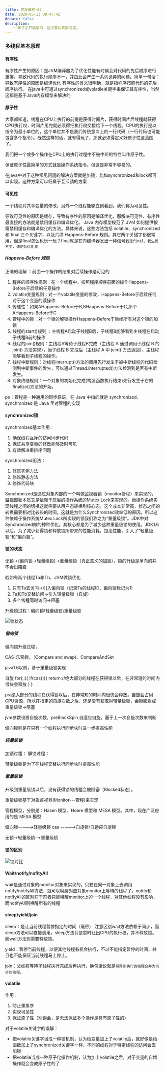 ```yaml
---
title: 并发编程-02
date: 2020-03-13 08:47:42
donate: false
decription: 
	一年了才开始学习，这次要认真学习完。
---
```


### 多线程基本原理

#### 有序性
有序性产生的原因：是JVM编译器为了优化性能有时候会对代码的先后顺序进行重排，导致代码的执行顺序不一，并由此会产生一系列诡异的问题。简单一句话：导致有序性的原因是编译优化
有序性的含义很明确，就是指程序按照代码的先后顺序执行。
在java中可通过synchronized或volatile关键字来保证其有序性，当然这都是基于Java内存模型来解决的

#### 原子性

大家都知道，线程在CPU上执行的前提是获得时间片，获得时间片后线程就获得CPU执行权，时间片用完就必须得把执行权交接给下一个线程。CPU的执行是以指令为最小单位的，这个单位并不是我们传统意义上的一行代码（一行代码也可能包含多个指令）。既然这样的话，就有得玩了，那就必须得定义好原子性这范围了。

我们把一个或多个操作在CPU上的执行过程中不被中断的特性叫作原子性。

保证原子性最简单的方式就是操作系统指令，但这是非常不容易的。

在java中对于这种常见问题的解决方案就是加锁，比如synchronized和lock都可以实现。这种方案可以归属于互斥锁的方案


#### 可见性
一个线程对共享变量的修改，另外一个线程能够立刻看到，我们称为可见性。


导致可见性的原因是缓存，导致有序性的原因是编译优化，那解决可见性、有序性最直接的办法就是禁用缓存和编译优化。
Java 内存模型规范了 JVM 如何提供按需禁用缓存和编译优化的方法。具体来说，这些方法包括 volatile、synchronized 和 final 三个关键字，以及六项 Happens-Before 规则。其它两个关键字都很常用，但是final怎么也玩一玩？final就是在向编译器发出一种信号`我是final，我生而不变，请使劲优化我`

##### Happens-Before 规则
正确的理解 ：前面一个操作的结果对后续操作是可见的

1. 程序的顺序性规则：在一个线程中，按照程序顺序前面的操作Happens-Before于后续的任意操作
2. volatile变量规则：对一个volatile变量的修改，Happens-Before于后续任何对于这个变量的读操作
3. 传递性：如果AHappens-Before于B,BHappens-Before于C,那个AHappens-Before于C
4. 管程中的锁：对一个锁的解锁操作Happens-Before于后续所有对这个锁的加锁
5. 线程的start()规则 ：主线程A启动子线程B后，子线程B能够看到主线程在启动子线程B前的操作
6. 线程的join()规则：主线程A等待子线程B完成（主线程 A 通过调用子线程 B 的 join() 方法实现），当子线程 B 完成后（主线程 A 中 join() 方法返回），主线程能够看到子线程的操作。
7. 线程中断规则：对线程interrupt()方法的调用先行发生于被中断线程的代码检测到中断事件的发生，可以通过Thread.interrupted()方法检测到是否有中断发生。
8. 对象终结规则：一个对象的初始化完成(构造函数执行结束)先行发生于它的finalize()方法的开始。

ps：管程是一种通用的同步原语，在 Java 中指的就是 synchronized，synchronized 是 Java 里对管程的实现

#### synchronized锁
synchronized基本作用：
1. 确保线程互斥的访问同步代码
2. 保证共享变量的修改能够及时可见
3. 有效解决重排序问题

synchronized用法：
1. 修饰实例方法
2. 修饰静态方法
3. 修饰代码块

Synchronized是通过对象内部的一个叫做监视器锁（monitor管程）来实现的，监视器锁本质又是依赖于底层的操作系统的Mutex Lock来实现的。而操作系统实现线程之间的切换这就需要从用户态转换到核心态，这个成本非常高，状态之间的转换需要相对比较长的时间，这就是为什么Synchronized效率低的原因。所以这种依赖于操作系统Mutex Lock所实现的锁我们称之为“重量级锁”。JDK中对Synchronized做的种种优化，其核心都是为了减少这种重量级锁的使用。JDK1.6以后，为了减少获得锁和释放锁所带来的性能消耗，提高性能，引入了“轻量级锁”和“偏向锁”。


#### 锁的状态

无锁->{偏向锁->轻量级锁}->重量级锁（真正意义的加锁），锁的升级是单向的并不会出降级

假如有两个线程Ta和Tb，JVM做锁优化
1. 只有Ta去访问->引入偏向锁（记录Ta的线程ID、偏向锁标记为1)
2. Ta和Tb交替访问->引入轻量级锁（自旋）
3. 多个线程同时访问->阻塞

升级锁过程：偏向锁\轻量级锁\重量级锁

![锁状态](multipro02_files/1.jpg)
##### 偏向锁

偏向锁升级过程，

CAS-乐观锁，（Compare and swap)、CompareAndSet

java1.6以前，基于重量级锁实现

自旋
for(;;){
	if(cas()){
		return;//绝大部分的线程在获得锁以后，在非常短的时间内很快会释放
	}
}

ps:绝大部分的线程在获得锁以后，在非常短的时间内很快会释放。自旋会占用CPU资源，所以在指定的自旋次数之后，还是没有获取得轻量级锁，会锁膨胀成重量级锁->阻塞

jvm参数设置自旋次数，preBlockSpin
自适应自旋，基于上一次自旋次数来判断

偏向锁则是在只有一个线程执行同步块时进一步提高性能

##### 轻量级锁

加锁过程：
解锁过程：

轻量级锁是为了在线程交替执行同步块时提高性能


##### 重量级锁

升级到重量级锁以后，没有获得锁的线程会被阻塞（Blocked状态）。

重量级锁基于对象监视器(Monitor---管程)来实现

管程模型，分别是：Hasen 模型、Hoare 模型和 MESA 模型。其中，现在广泛应用的是 MESA 模型


偏向锁----->轻量级锁
cas  ----->自旋锁/自适应自旋锁

无锁->轻量级锁-->重量级锁

#### 锁的区别
![锁对比](multipro02_files/2.jpg)


#### Wait/notify/nofityAll

wait是通过对象的monitor对象来实现的，只要在同一对象上去调用notify/notifyAll方法，就可以唤醒对应对象monitor上等待的线程了。notify和notifyAll的区别在于前者只能唤醒monitor上的一个线程，对其他线程没有影响，而notifyAll则唤醒所有的线程

#### sleep/yield/join
sleep：是让当前线程暂停指定的时间（毫秒）,注意区别wait方法依赖于同步，而sleep方法可以直接调用。sleep方法只是暂时让出CPU的执行权，并不释放锁。而wait方法则需要释放锁。

yield：暂停当前线程，以便其他线程有机会执行，不过不能指定暂停的时间，并且也不能保证当前线程马上停止。

join：父线程等待子线程执行完成后再执行，换句话说就是`将异步执行的线程合并为同步的线程`。


#### volatile
作用：
1. 防止重排序
2. 实现可见性
3. 保证原子性（别误会，是无法保证多个操作是具有原子性的）

对于volatile关键字的误解：

* 把volatile关键字当成一种锁机制，认为给变量加上了volatile后，就好像是给函数加上了synchronized关键字一样，不同的线程对于特定线程的访问会去加锁
* 把volatile当成一种原子化操作机制，认为加上volatile之后，对于变量的自增操作就会变成原子性的了
